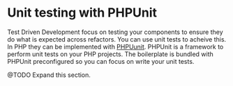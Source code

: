 # Unit testing with PHPUnit

Test Driven Development focus on testing your components to ensure they do what is expected across refactors. You can use unit tests to acheive this. In PHP they can be implemented with [PHPUunit](https://phpunit.de/). PHPUnit is a framework to perform unit tests on your PHP projects. The boilerplate is bundled with PHPUnit preconfigured
so you can focus on write your unit tests.

@TODO Expand this section.


